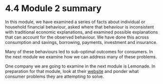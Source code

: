 # 4.4 Module 2 summary

In this module, we have examined a series of facts about individual or household financial behaviour, asked where that behaviour is inconsistent with traditional economic explanations, and examined possible explanations that can account for the observed behaviour. We have done this across consumption and savings, borrowing, payments, investment and insurance.

Many of these behaviours led to sub-optimal outcomes for consumers. In the next module we examine how we can address many of these problems.

One company we are going to examine in the next module is Lemonade. In preparation for that module, look at their [website](https://www.lemonade.com/) and ponder what consumer problems they are attempting to solve.